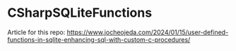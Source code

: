 # CSharpSQLiteFunctions
Article for this repo: https://www.jocheojeda.com/2024/01/15/user-defined-functions-in-sqlite-enhancing-sql-with-custom-c-procedures/
